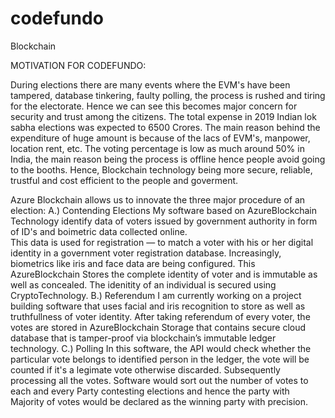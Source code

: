 # codefundo
Blockchain

MOTIVATION FOR CODEFUNDO:

During elections there are many events where the EVM's have been tampered, database tinkering, faulty polling, the process is rushed and tiring for the electorate. Hence we can see
this becomes major concern for security and trust among the citizens. The total expense in 2019 Indian lok sabha elections was expected to 6500 Crores. The main reason behind the expenditure of huge amount
is because of the lacs of EVM's, manpower, location rent, etc. The voting percentage is low as much around 50% in India, the main 
reason being the process is offline hence people avoid going to the booths. 
Hence, Blockchain technology being more secure, reliable, trustful and cost efficient to the people and goverment. 


Azure Blockchain allows us to ‌innovate the three major procedure of an election:
A.) Contending Elections
My software based on AzureBlockchain Technology identify data of voters issued by government authority in form of ID's and boimetric data collected online.  
This data is used for registration — to match a voter with his or her digital identity in a government voter registration database. Increasingly, biometrics 
like iris and face data are being configured. This AzureBlockchain Stores 
the complete identity of voter and is immutable as well as concealed. The idenitity of an individual is secured using CryptoTechnology.
B.) Referendum
I am currently working on a project building software that uses facial and iris recognition to store as well as truthfullness of
voter identity. After taking referendum of every voter, the votes are stored in AzureBlockchain Storage that contains secure cloud 
database that is tamper-proof via blockchain’s immutable ledger technology. 
C.) Polling
In this software, the API would check whether the particular vote belongs to identified person in the ledger, the vote will be counted if it's a legimate vote otherwise discarded. Subsequently processing all the votes.
Software would sort out the number of votes to each and every Party contesting elections and hence the party with Majority of votes 
would be declared as the winning party with precision.
